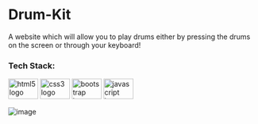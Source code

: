 # Drum-Kit
A website which will allow you to play drums either by pressing the drums on the screen or through your keyboard!

### Tech Stack:

<div>
  <img src="https://cdn.jsdelivr.net/gh/devicons/devicon/icons/html5/html5-original.svg" height="41" width="60" alt="html5 logo"  />
  <img src="https://cdn.jsdelivr.net/gh/devicons/devicon/icons/css3/css3-original.svg" height="41" width="60" alt="css3 logo"  />
  <img src="https://cdn.jsdelivr.net/gh/devicons/devicon/icons/bootstrap/bootstrap-original.svg" height="41" width="60" alt="bootstrap logo"  />
  <img src="https://cdn.jsdelivr.net/gh/devicons/devicon/icons/javascript/javascript-original.svg" height="41" width="60" alt="javascript logo"  />
</div>

![image](https://github.com/pree251/Drum-Kit/assets/68124103/353895b2-d2bc-4900-b620-d73f304eb53d)
